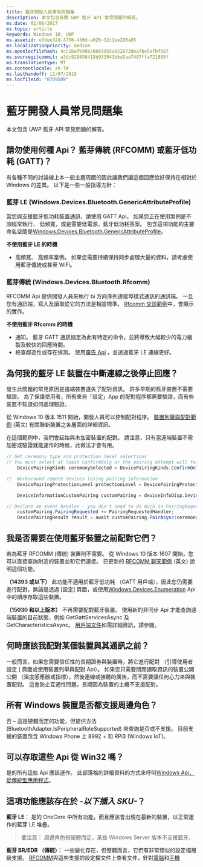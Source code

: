 ```yaml
---
title: 藍牙開發人員常見問題集
description: 本文包含有關 UWP 藍牙 API 常見問題的解答。
ms.date: 02/08/2017
ms.topic: article
keywords: Windows 10, UWP
ms.assetid: e7dee32d-3756-430d-a026-32c1ee288a85
ms.localizationpriority: medium
ms.openlocfilehash: 4cc1bafb90b20083d55a622873dea7be5efbf5b7
ms.sourcegitcommit: a3dc929858415b933943bba5aa7487ffa721899f
ms.translationtype: MT
ms.contentlocale: zh-TW
ms.lasthandoff: 12/07/2018
ms.locfileid: "8789509"
---
```

# <a name="bluetooth-developer-faq"></a>藍牙開發人員常見問題集

本文包含 UWP 藍牙 API 常見問題的解答。

## <a name="what-apis-do-i-use-bluetooth-classic-rfcomm-or-bluetooth-low-energy-gatt"></a>請勿使用何種 Api？ 藍芽傳統 (RFCOMM) 或藍牙低功耗 (GATT)？
有各種不同的討論線上本一般主題周圍的因此讓我們讓這個回應恰好保持在相對於 Windows 的差異。 以下是一些一般指導方針：

### <a name="bluetooth-le-windowsdevicesbluetoothgenericattributeprofile"></a>藍芽 LE (Windows.Devices.Bluetooth.GenericAttributeProfile)

當您與支援藍牙低功耗裝置通訊，請使用 GATT Api。 如果您正在使用案例是不須經常執行、 低頻寬，或是需要低電源，藍牙低功耗答案。 包含這項功能的主要命名空間是[Windows.Devices.Bluetooth.GenericAttributeProfile](https://docs.microsoft.com/en-us/uwp/api/Windows.Devices.Bluetooth.GenericAttributeProfile)。 

**不使用藍牙 LE 的時機**
- 高頻寬、 高頻率案例。 如果您需要持續保持同步處理大量的資料，請考慮使用藍牙傳統或甚至 WiFi。 

### <a name="bluetooth-classic-windowsdevicesbluetoothrfcomm"></a>藍芽傳統 (Windows.Devices.Bluetooth.Rfcomm)

RFCOMM Api 提供開發人員來執行 bi 方向序列連接埠樣式通訊的通訊端。 一旦您有通訊端，寫入及讀取從它的方法是相當標準。 [Rfcomm 交談範例](https://github.com/Microsoft/Windows-universal-samples/tree/dev/Samples/BluetoothRfcommChat)中，會顯示的實作。 

**不使用藍牙 Rfcomm 的時機** 
- 通知。 藍牙 GATT 通訊協定為此有特定的命令，並將導致大幅較少的電力繪製及較快的回應時間。 
- 檢查鄰近性或存在偵測。 使用[廣告 Api](https://docs.microsoft.com/en-us/uwp/api/windows.devices.bluetooth.advertisement) ，並透過藍牙 LE 連線更好。 


## <a name="why-does-my-bluetooth-le-device-stop-responding-after-a-disconnect"></a>為何我的藍牙 LE 裝置在中斷連線之後停止回應？

發生此問題的常見原因是遠端裝置遺失了配對資訊。 許多早期的藍牙裝置不需要驗證。 為了保護使用者，所有來自「設定」App 的配對程序都需要驗證，而有些裝置不知道如何處理驗證。 

從 Windows 10 版本 1511 開始，開發人員可以控制配對程序。 [裝置列舉與配對範例](https://github.com/Microsoft/Windows-universal-samples/tree/master/Samples/DeviceEnumerationAndPairing) (英文) 有關聯新裝置之各層面的詳細資訊。

在這個範例中，我們會起始與未加密裝置的配對。 請注意，只有當遠端裝置不需加密或驗證就能運作的時候，此做法才會有用。

```csharp
// Get ceremony type and protection level selections
// You must select at least ConfirmOnly or the pairing attempt will fail
    DevicePairingKinds ceremonySelected = DevicePairingKinds.ConfirmOnly;

//  Workaround remote devices losing pairing information
    DevicePairingProtectionLevel protectionLevel = DevicePairingProtectionLevel.None

    DeviceInformationCustomPairing customPairing = deviceInfoDisp.DeviceInformation.Pairing.Custom;

// Declare an event handler - you don't need to do much in PairingRequestedHandler since the ceremony is "None"
    customPairing.PairingRequested += PairingRequestedHandler;
    DevicePairingResult result = await customPairing.PairAsync(ceremonySelected, protectionLevel);
```

## <a name="do-i-have-to-pair-bluetooth-devices-before-using-them"></a>我是否需要在使用藍牙裝置之前配對它們？

若為藍牙 RFCOMM (傳統) 裝置則不需要。 從 Windows 10 版本 1607 開始，您可以直接查詢附近的裝置並和它們連接。 已更新的 [RFCOMM 聊天範例](https://github.com/Microsoft/Windows-universal-samples/tree/dev/Samples/BluetoothRfcommChat) (英文) 說明這個功能。 

**（14393 或以下）** 此功能不適用於藍牙低功耗 （GATT 用戶端），因此您仍需要進行配對，無論是透過 [設定] 頁面，或使用[Windows.Devices.Enumeration](https://msdn.microsoft.com/en-us/library/windows/apps/windows.devices.enumeration.aspx) Api 中的順序存取這些裝置。

**（15030 和以上版本）** 不再需要配對藍牙裝置。 使用新的非同步 Api 才能查詢遠端裝置的目前狀態，例如 GetGattServicesAsync 及 GetCharacteristicsAsync。 [用戶端文件](gatt-client.md)如需詳細資訊，請參閱。 

## <a name="when-should-i-pair-with-a-device-before-communicating-with-it"></a>何時應該我配對某個裝置與其通訊之前？
一般而言，如果您需要信任性的長期證券與裝置時，將它進行配對 （引導使用者設定 \] 頁面或使用裝置列舉與配對 Api）。 如果您只需要關閉讀取資訊的裝置公開公開 （溫度感應器或指標），然後連線或接聽的廣告，而不需要讓任何心力來與裝置配對。 這會防止互通性問題，長期因為裝置的主機不支援配對。 

## <a name="do-all-windows-devices-support-peripheral-role"></a>所有 Windows 裝置是否都支援周邊角色？

否 – 這是硬體而定的功能，但提供方法 (BluetoothAdapter.IsPeripheralRoleSupported) 來查詢是否或不支援。  目前支援的裝置包含 Windows Phone 上 8992 + 和 RPi3 (Windows IoT)。 

## <a name="can-i-access-these-apis-from-win32"></a>可以存取這些 Api 從 Win32 嗎？

是的所有這些 Api 應該運作。 此部落格的詳細資料的方式來呼叫[Windows Api，從傳統型應用程式](https://blogs.windows.com/buildingapps/2017/01/25/calling-windows-10-apis-desktop-application/)。 
## <a name="is-this-functionality-supposed-to-exist-on--insert-sku-here-"></a>這項功能應該存在於 *-以下插入 SKU-*？

**藍牙 LE**： 是的 OneCore 中所有功能，而且應該會出現在最新的裝置，以正常運作的藍芽 LE 堆疊。 
> 要注意： 周邊角色視硬體而定，某些 Windows Server 版本不支援藍牙。 

**藍芽 BR/EDR （傳統）**： 一些變化存在，但整體而言，它們有非常類似的設定檔層級支援。 [RFCOMM](send-or-receive-files-with-rfcomm.md)與這些支援的設定檔文件上查看文件，針對[電腦](https://support.microsoft.com/en-us/help/10568/windows-10-supported-bluetooth-profiles)和[手機](https://support.microsoft.com/en-us/help/10569/windows-10-mobile-supported-bluetooth-profiles)

